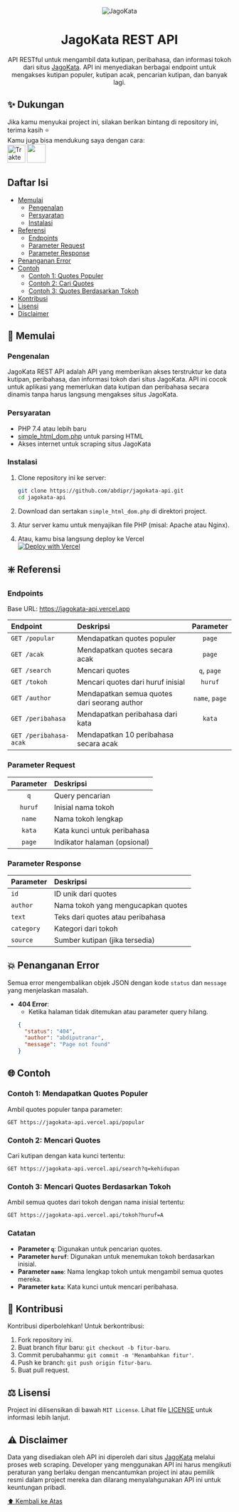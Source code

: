 <p align="center"><img src="https://jagokata.com/images/logo-kata2.png" alt="JagoKata"></p>
<h1 align="center">JagoKata REST API</h1>
<p align="center">API RESTful untuk mengambil data kutipan, peribahasa, dan informasi tokoh dari situs <a href="https://jagokata.com" target="_blank">JagoKata</a>. API ini menyediakan berbagai endpoint untuk mengakses kutipan populer, kutipan acak, pencarian kutipan, dan banyak lagi.</p>

## ✨ Dukungan

Jika kamu menyukai project ini, silakan berikan bintang di repository ini, terima kasih ⭐<br>
Kamu juga bisa mendukung saya dengan cara:<br>
<a href="https://trakteer.id/abdipr" target="_blank"><img id="wse-buttons-preview" src="https://cdn.trakteer.id/images/embed/trbtn-red-1.png?date=18-11-2023" height="40" style="border: 0px; height: 40px;" alt="Trakteer Saya"></a>
<a href="https://saweria.co/abdipr" target="_blank"><img height="42" src="https://files.catbox.moe/fwpsve.png"></a>

## Daftar Isi

- [Memulai](#-memulai)
    - [Pengenalan](#pengenalan)
    - [Persyaratan](#persyaratan)
    - [Instalasi](#instalasi)
- [Referensi](#%EF%B8%8F-referensi)
    - [Endpoints](#endpoints)
    - [Parameter Request](#parameter-request)
    - [Parameter Response](#parameter-response)
- [Penanganan Error](#-penanganan-error)
- [Contoh](#-contoh)
    - [Contoh 1: Quotes Populer](#contoh-1-mendapatkan-quotes-populer)
    - [Contoh 2: Cari Quotes](#contoh-2-mencari-quotes)
    - [Contoh 3: Quotes Berdasarkan Tokoh](#contoh-3-mencari-quotes-berdasarkan-tokoh)
- [Kontribusi](#-kontribusi)
- [Lisensi](#%EF%B8%8F-lisensi)
- [Disclaimer](#%EF%B8%8F-disclaimer)

## 🚀 Memulai

### Pengenalan

JagoKata REST API adalah API yang memberikan akses terstruktur ke data kutipan, peribahasa, dan informasi tokoh dari situs JagoKata. API ini cocok untuk aplikasi yang memerlukan data kutipan dan peribahasa secara dinamis tanpa harus langsung mengakses situs JagoKata.

### Persyaratan

- PHP 7.4 atau lebih baru
- [simple_html_dom.php](https://simplehtmldom.sourceforge.io/) untuk parsing HTML
- Akses internet untuk scraping situs JagoKata

### Instalasi

1. Clone repository ini ke server:
    ```bash
    git clone https://github.com/abdipr/jagokata-api.git
    cd jagokata-api
    ```

2. Download dan sertakan `simple_html_dom.php` di direktori project.

3. Atur server kamu untuk menyajikan file PHP (misal: Apache atau Nginx).

4. Atau, kamu bisa langsung deploy ke Vercel<br>
[![Deploy with Vercel](https://vercel.com/button)](https://vercel.com/new/clone?repository-url=https%3A%2F%2Fgithub.com%2Fabdipr%2Fjagokata-api%2F&redirect-url=https%3A%2F%2Fgithub.com%2Fabdipr%2Fjagokata-api%2F)

## ❇️ Referensi

### Endpoints
Base URL: https://jagokata-api.vercel.app

| Endpoint                | Deskripsi                                     | Parameter |
| :---------------------- | :-------------------------------------------- | :-------: |
| `GET /popular`          | Mendapatkan quotes populer                    |   `page`  |
| `GET /acak`             | Mendapatkan quotes secara acak                |   `page`  |
| `GET /search`           | Mencari quotes                                |`q`, `page`|
| `GET /tokoh`            | Mencari quotes dari huruf inisial             | `huruf`   |
| `GET /author`           | Mendapatkan semua quotes dari seorang author  |`name`, `page`|
| `GET /peribahasa`       | Mendapatkan peribahasa dari kata              |  `kata`   |
| `GET /peribahasa-acak`  | Mendapatkan 10 peribahasa secara acak         |           |

### Parameter Request
| Parameter | Deskripsi                            |
| :-------: | :----------------------------------- |
|    `q`    | Query pencarian                      |
|  `huruf`  | Inisial nama tokoh                   |
|  `name`   | Nama tokoh lengkap                   |
|  `kata`   | Kata kunci untuk peribahasa          |
|  `page`   | Indikator halaman (opsional)         |

### Parameter Response
| Parameter     | Deskripsi                            |
| :------------ | :----------------------------------- |
| `id`          | ID unik dari quotes                  |
| `author`      | Nama tokoh yang mengucapkan quotes   |
| `text`        | Teks dari quotes atau peribahasa     |
| `category`    | Kategori dari tokoh                  |
| `source`      | Sumber kutipan (jika tersedia)       |

## 💥 Penanganan Error

Semua error mengembalikan objek JSON dengan kode `status` dan `message` yang menjelaskan masalah.

- **404 Error**:
    - Ketika halaman tidak ditemukan atau parameter query hilang.
    ```json
    {
      "status": "404",
      "author": "abdiputranar",
      "message": "Page not found"
    }
    ```

## 🌐 Contoh

### Contoh 1: Mendapatkan Quotes Populer

Ambil quotes populer tanpa parameter:
```http
GET https://jagokata-api.vercel.api/popular
```

### Contoh 2: Mencari Quotes

Cari kutipan dengan kata kunci tertentu:
```http
GET https://jagokata-api.vercel.api/search?q=kehidupan
```

### Contoh 3: Mencari Quotes Berdasarkan Tokoh

Ambil semua quotes dari tokoh dengan nama inisial tertentu:
```http
GET https://jagokata-api.vercel.api/tokoh?huruf=A
```

### Catatan
- **Parameter `q`**: Digunakan untuk pencarian quotes.
- **Parameter `huruf`**: Digunakan untuk menemukan tokoh berdasarkan inisial.
- **Parameter `name`**: Nama lengkap tokoh untuk mengambil semua quotes mereka.
- **Parameter `kata`**: Kata kunci untuk mencari peribahasa.

## 🌱 Kontribusi

Kontribusi diperbolehkan! Untuk berkontribusi:

1. Fork repository ini.
2. Buat branch fitur baru: `git checkout -b fitur-baru`.
3. Commit perubahanmu: `git commit -m 'Menambahkan fitur'`.
4. Push ke branch: `git push origin fitur-baru`.
5. Buat pull request.

## ⚖️ Lisensi

Project ini dilisensikan di bawah `MIT License`. Lihat file [LICENSE](https://github.com/abdipr/jagokata-api/blob/main/LICENSE) untuk informasi lebih lanjut.

## ⚠️ Disclaimer

Data yang disediakan oleh API ini diperoleh dari situs [JagoKata](https://jagokata.com) melalui proses web scraping. Developer yang menggunakan API ini harus mengikuti peraturan yang berlaku dengan mencantumkan project ini atau pemilik resmi dalam project mereka dan dilarang menyalahgunakan API ini untuk keuntungan pribadi.


[⬆️ Kembali ke Atas](#jagokata-rest-api)
